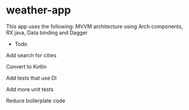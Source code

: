 # weather-app
This app uses the following: 
MVVM architecture using Arch components, RX java, Data binding and Dagger

- Todo 

Add search for cities 

Convert to Kotlin 

Add tests that use DI

Add more unit tests

Reduce boilerplate code
